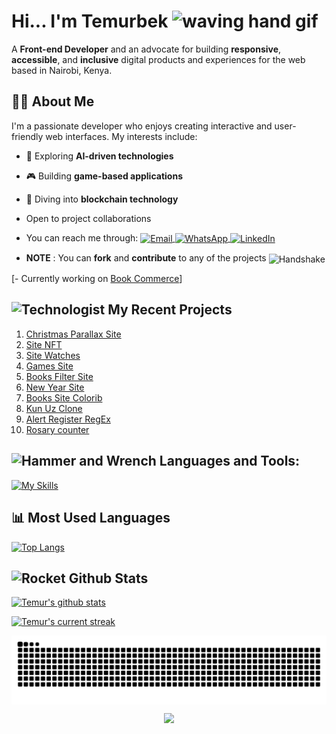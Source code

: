 # Hi... I'm Temurbek <img src="https://user-images.githubusercontent.com/72663882/171687151-bb31c996-c9d2-49c8-b593-734946893b23.gif" alt="waving hand gif" aria-hidden="true" width="40" />

A **Front-end Developer** and an advocate for building **responsive**, **accessible**, and **inclusive** digital products and experiences for the web based in Nairobi, Kenya. 

## 👨‍💻 About Me  
I'm a passionate developer who enjoys creating interactive and user-friendly web interfaces. My interests include:
- 🌟 Exploring **AI-driven technologies**  
- 🎮 Building **game-based applications**  
- 🚀 Diving into **blockchain technology**  

- Open to project collaborations
- You can reach me through: 
  <a href="mailto:dev.temur@gmail.com" title="Email">
    <img alt="Email" src="https://img.shields.io/badge/Gmail-D14836?style=for-the-badge&logo=gmail&logoColor=white" height="30" align="center"/>
  </a> 
  <a href="https://whatsapp.com" title="Whatsapp">
    <img alt="WhatsApp" src="https://img.shields.io/badge/WhatsApp-25D366?style=for-the-badge&logo=whatsapp&logoColor=white" height="30" align="center"/>
  </a> 
  <a href="https://www.linkedin.com">
    <img alt="LinkedIn" title="LinkedIn" src="https://img.shields.io/static/v1?message=LinkedIn&logo=linkedin&label=&color=0077B5&logoColor=white&labelColor=&style=for-the-badge" height="30" align="center"/>
  </a>

- **NOTE** : You can **fork** and **contribute** to any of the projects <img src="https://raw.githubusercontent.com/Tarikul-Islam-Anik/Animated-Fluent-Emojis/master/Emojis/Hand%20gestures/Handshake.png" alt="Handshake" width="25" height="25" align="center" />

[- Currently working on <a href="https://book-commerce-murex.vercel.app/">Book Commerce</a>]

## <img src="https://raw.githubusercontent.com/Tarikul-Islam-Anik/Animated-Fluent-Emojis/master/Emojis/People/Technologist.png" alt="Technologist" width="30" height="30" /> My Recent Projects 

1. [Christmas Parallax Site](https://christmas-temur.netlify.app/)
2. [Site NFT](https://silver-florentine-05dd48.netlify.app/)
3. [Site Watches](https://tiny-sorbet-49949a.netlify.app/)
4. [Games Site](https://singular-peony-aa25cd.netlify.app/)
5. [Books Filter Site](https://temur-coder-books.netlify.app/)
6. [New Year Site](https://christmas-site-pro.netlify.app/)
6. [Books Site Colorib](https://jazzy-phoenix-ab5621.netlify.app/)
7. [Kun Uz Clone](https://kun-uz2.netlify.app/)
7. [Alert Register RegEx](https://startling-profiterole-237e3c.netlify.app/)
7. [Rosary counter](https://rosary-counter.netlify.app//)

## <img src="https://raw.githubusercontent.com/Tarikul-Islam-Anik/Animated-Fluent-Emojis/master/Emojis/Objects/Hammer%20and%20Wrench.png" alt="Hammer and Wrench" width="30" height="30" /> **Languages and Tools:** 

[![My Skills](https://skillicons.dev/icons?i=vscode,pycharm,webstorm,androidstudio,js,python,java,ts,go,dart,c,html,css,tailwind,sass,bootstrap,styledcomponents,react,vue,angular,git,github,npm,figma,stackoverflow&perline=13)](#)
## 📊 Most Used Languages  

[![Top Langs](https://github-readme-stats.vercel.app/api/top-langs/?username=Temurprogram77&layout=compact&theme=blue-green&title_color=00b3ff)](https://github.com/anuraghazra/github-readme-stats)

## <img src="https://raw.githubusercontent.com/Tarikul-Islam-Anik/Animated-Fluent-Emojis/master/Emojis/Travel%20and%20places/Rocket.png" alt="Rocket" width="30" height="30" /> Github Stats 

[![Temur's github stats](https://bad-apple-github-readme.vercel.app/api?username=Temurprogram77&show_icons=true&count_private=true&line_height=20&icon_color=00b3ff&theme=blue-green&title_color=00b3ff)](#)

[![Temur's current streak](https://streak-stats.demolab.com/?user=Temurprogram77&count_private=true&theme=blue-green&title_color=00b3ff)](#)

<a align="center" href="#-my-github-stats--">
  <img align="center" src="https://raw.githubusercontent.com/BEPb/BEPb/output/github-contribution-grid-snake.svg" alt="GitHub Snake" />
</a>

<p align="center">
  <img src="https://capsule-render.vercel.app/api?type=waving&color=gradient&height=100&section=footer"/>
</p>

